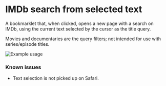 # IMDb search from selected text

A bookmarklet that, when clicked, opens a new page with a search on IMDb, using the current text
selected by the cursor as the title query.

Movies and documentaries are the query filters; not intended for use with series/episode titles.

![Example usage](https://media.giphy.com/media/kC8Q23xOLDC30ZVkkH/giphy.gif)

### Known issues
  - Text selection is not picked up on Safari.
